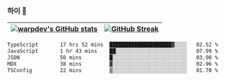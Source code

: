 
### 하이 👋
[![warpdev's GitHub stats](https://github-readme-stats.vercel.app/api?username=warpdev&show_icons=true&theme=vue-dark)](#) |[![GitHub Streak](https://github-readme-streak-stats.herokuapp.com/?user=warpdev&theme=dark)](#)
--- | --- |
<!--START_SECTION:waka-->

```txt
TypeScript       17 hrs 52 mins  ████████████████████▓░░░░   82.52 %
JavaScript       1 hr 43 mins    ██░░░░░░░░░░░░░░░░░░░░░░░   07.99 %
JSON             50 mins         █░░░░░░░░░░░░░░░░░░░░░░░░   03.90 %
MDX              38 mins         ▓░░░░░░░░░░░░░░░░░░░░░░░░   02.96 %
TSConfig         22 mins         ▒░░░░░░░░░░░░░░░░░░░░░░░░   01.70 %
```

<!--END_SECTION:waka-->

<!--
**warpdev/warpdev** is a ✨ _special_ ✨ repository because its `README.md` (this file) appears on your GitHub profile.

Here are some ideas to get you started:

- 🔭 I’m currently working on ...
- 🌱 I’m currently learning ...
- 👯 I’m looking to collaborate on ...
- 🤔 I’m looking for help with ...
- 💬 Ask me about ...
- 📫 How to reach me: ...
- 😄 Pronouns: ...
- ⚡ Fun fact: ...
-->
